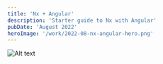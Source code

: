 ```yaml
---
title: 'Nx + Angular'
description: 'Starter guide to Nx with Angular'
pubDate: 'August 2022'
heroImage: '/work/2022-08-nx-angular-hero.png'
---
```


![Alt text](/work/2022-08-nx-angular.png)